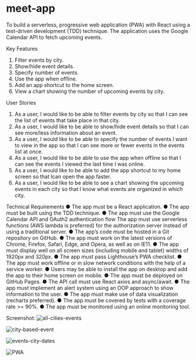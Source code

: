 # meet-app
To build a serverless, progressive web application (PWA) with React using a test-driven development (TDD) technique. The application uses the Google Calendar API to fetch
upcoming events.

Key Features
1. Filter events by city.
2. Show/hide event details.
3. Specify number of events.
4. Use the app when offline.
5. Add an app shortcut to the home screen.
6. View a chart showing the number of upcoming events by city.

User Stories
1. As a user, I would like to be able to filter events by city so that I can see the list of events that take place in that city.
2. As a user, I would like to be able to show/hide event details so that I can see more/less information about an event.
3. As a user, I would like to be able to specify the number of events I want to view in the app so that I can see more or fewer events in the events list at once.
4. As a user, I would like to be able to use the app when offline so that I can see the events I viewed the last time I was online.
5. As a user, I would like to be able to add the app shortcut to my home screen so that Ican open the app faster.
6. As a user, I would like to be able to see a chart showing the upcoming events in each city so that I know what events are organized in which city.

Technical Requirements
● The app must be a React application.
● The app must be built using the TDD technique.
● The app must use the Google Calendar API and OAuth2 authentication flow
The app must use serverless functions (AWS lambda is preferred) for the authorization
server instead of using a traditional server.
● The app’s code must be hosted in a Git repository on GitHub.
● The app must work on the latest versions of Chrome, Firefox, Safari, Edge, and Opera, as well as on IE11.
● The app must display well on all screen sizes (including mobile and tablet) widths of 1920px and 320px.
● The app must pass Lighthouse’s PWA checklist.
● The app must work offline or in slow network conditions with the help of a service worker.
● Users may be able to install the app on desktop and add the app to their home screen on mobile.
● The app must be deployed on GitHub Pages.
● The API call must use React axios and async/await.
● The app must implement an alert system using an OOP approach to show information to the user.
● The app must make use of data visualization (recharts preferred).
● The app must be covered by tests with a coverage rate >= 90%.
● The app must be monitored using an online monitoring tool.

Screenshot:
![all-cities-events](https://user-images.githubusercontent.com/102805610/185756026-869c7889-6bb3-478d-a316-b5ebdc3db68a.png)

![city-based-event](https://user-images.githubusercontent.com/102805610/185756033-74a0d660-d176-46fc-92d3-0798ece9e734.png)

![events-city-dates](https://user-images.githubusercontent.com/102805610/185756040-acdffa90-d766-4eae-8a73-03797fc8140d.png)

![PWA](https://user-images.githubusercontent.com/102805610/185756047-a24bd822-7d73-4adb-91cf-4c100a167c84.png)

